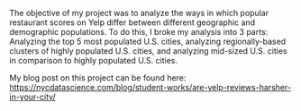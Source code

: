 The objective of my project was to analyze the ways in which popular restaurant scores on Yelp differ between different geographic and demographic populations. To do this, I broke my analysis into 3 parts: Analyzing the top 5 most populated U.S. cities, analyzing regionally-based clusters of highly populated U.S. cities, and analyzing mid-sized U.S. cities in comparison to highly populated U.S. cities.

My blog post on this project can be found here: https://nycdatascience.com/blog/student-works/are-yelp-reviews-harsher-in-your-city/
